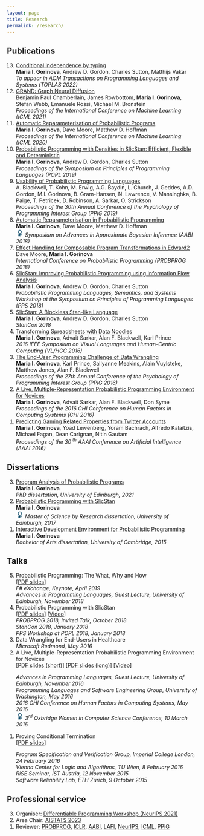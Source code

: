 ```yaml
---
layout: page
title: Research
permalink: /research/
---
```


## Publications
<ol reversed="">
				<li>
        <a class="pubTitle" href="https://arxiv.org/abs/2010.11887">Conditional independence by typing</a><br>
                                <b>Maria I. Gorinova</b>, Andrew D. Gordon, Charles Sutton, Matthijs Vakar<br>
                                <i> <span class="conferenceSlug">To appear in ACM Transactions on Programming Languages and Systems (TOPLAS 2022)</span></i><br>
        </li>			
        <li>
				<a class="pubTitle" href="https://arxiv.org/abs/2106.10934">GRAND: Graph Neural Diffusion</a><br>
				Benjamin Paul Chamberlain, James Rowbottom, <b>Maria I. Gorinova</b>, Stefan Webb, Emanuele Rossi, Michael M. Bronstein<br>
                                <i>Proceedings of the  International Conference on Machine Learning <span class="conferenceSlug">(ICML 2021)</span></i><br>
				</li>
        <li>
				<a class="pubTitle" href="https://proceedings.icml.cc/static/paper_files/icml/2020/271-Paper.pdf">Automatic Reparameterisation of Probabilistic Programs</a><br>
				<b>Maria I. Gorinova</b>, Dave Moore, Matthew D. Hoffman<br>
				<i>Proceedings of the  International Conference on Machine Learning <span class="conferenceSlug">(ICML 2020)</span></i><br>
				</li>
				<li>
				<a class="pubTitle" href="https://arxiv.org/abs/1811.00890">Probabilistic Programming with Densities in SlicStan: Efficient, Flexible and Deterministic</a><br>
				<b>Maria I. Gorinova</b>, Andrew D. Gordon, Charles Sutton<br>
				<i>Proceedings of the Symposium on Principles of Programming Languages <span class="conferenceSlug">(POPL 2019)</span></i><br>
				</li>
				<li>
				<a class="pubTitle" href="https://www.cl.cam.ac.uk/~afb21/publications/PPIG2019-accepted.pdf">Usability of Probabilistic Programming Languages</a><br>
				A. Blackwell, T. Kohn, M. Erwig, A.G. Baydin, L. Church, J. Geddes, A.D. Gordon, M.I. Gorinova, B. Gram-Hansen, N. Lawrence, V. Mansinghka, B. Paige, T. Petricek, D. Robinson, A. Sarkar, O. Strickson<br>
				<i>Proceedings of the 30th Annual Conference of the Psychology of Programming Interest Group (PPIG 2019)</i>
				</li>
				<li>
				<a class="pubTitle" href="http://approximateinference.org/2018/accepted/GorinovaEtAl2018.pdf">Automatic Reparameterisation in Probabilistic Programming</a><br>
				<b>Maria I. Gorinova</b>, Dave Moore, Matthew D. Hoffman<br>
			        <i><img src="../images/award3.png" style="width:20px; align=" left"=" title="Travel Award">
				Symposium on Advances in Approximate Bayesian Inference<span class="conferenceSlug"> (AABI 2018)</span></i><br>
				</li>
				<li>
				<a class="pubTitle" href="https://arxiv.org/abs/1811.06150">Effect Handling for Composable Program Transformations in Edward2</a><br>
				Dave Moore, <b>Maria I. Gorinova</b><br>
				<i>International Conference on Probabilistic Programming (PROBPROG 2018)</i>
				</li>
				<li>
				<a class="pubTitle" href="https://pps2018.soic.indiana.edu/files/2017/12/SlicStanPPS.pdf">SlicStan: Improving Probabilistic Programming using Information Flow Analysis</a><br>
				<b>Maria I. Gorinova</b>, Andrew D. Gordon, Charles Sutton<br>
				<i>Probabilistic Programming Languages, Semantics, and Systems Workshop at the Symposium on Principles of Programming Languages <span class="conferenceSlug">(PPS 2018)</span></i><br>
				</li>
				<li>
				<a class="pubTitle" href="https://github.com/stan-dev/stancon_talks/tree/master/2018/Contributed-Talks/06_gorinova">SlicStan: A Blockless Stan-like Language</a><br>
				<b>Maria I. Gorinova</b>, Andrew D. Gordon, Charles Sutton<br>
				<i>StanCon 2018</i><br>
				</li>
				<li>
				<a class="pubTitle" href="https://www.repository.cam.ac.uk/bitstream/handle/1810/262447/DataNoodles_AM.pdf">Transforming Spreadsheets with Data Noodles</a><br>
				<b>Maria I. Gorinova</b>, Advait Sarkar, Alan F. Blackwell, Karl Prince<br>
				<i>2016 IEEE Symposium on Visual Languages and Human-Centric Computing <span class="conferenceSlug">(VL/HCC 2016)</span></i><br>
				</li>
				<li>
				<a class="pubTitle" href="http://www.ppig.org/sites/default/files/2016-PPIG-27th-Gorinova.pdf">The End-User Programming Challenge of Data Wrangling </a><br>
				<b>Maria I. Gorinova</b>, Karl Prince, Sallyanne Meakins, Alain Vuylsteke, Matthew Jones, Alan F. Blackwell<br>
				<i>Proceedings of the 27th Annual Conference of the Psychology of Programming Interest Group <span class="conferenceSlug">(PPIG 2016)</span></i><br>
				</li>
				<li>
				<a class="pubTitle" href="https://advaitsarkar.github.io/advait.org/files/gorinova_2016_probabilistic.pdf">A Live, Multiple-Representation Probabilistic Programming Environment for Novices</a><br>
				<b>Maria I. Gorinova</b>, Advait Sarkar, Alan F. Blackwell, Don Syme<br>
				<i>Proceedings of the 2016 CHI Conference on Human Factors in Computing Systems <span class="conferenceSlug">(CHI 2016)</span></i><br>
				</li>
				<li>
				<a class="pubTitle" href="http://www.aaai.org/ocs/index.php/AAAI/AAAI16/paper/download/12359/12290">Predicting Gaming Related Properties from Twitter Accounts</a><br>
				<b>Maria I. Gorinova</b>, Yoad Lewenberg, Yoram Bachrach, Alfredo Kalaitzis, Michael Fagan, Dean Carignan, Nitin Gautam<br>
				<i>Proceedings of the 30<sup> th</sup> AAAI Conference on Artificial Intelligence <span class="conferenceSlug">(AAAI 2016)</span></i><br>
				</li>
			</ol>

## Dissertations
<ol reversed="">
<li><a class="pubTitle" href="https://arxiv.org/abs/2204.06868" id="ide">Program Analysis of Probabilistic Programs</a><br>
<b>Maria I. Gorinova</b><br>
<i>PhD dissertation, University of Edinburgh, 2021 </i>
</li>
<li><a class="pubTitle" href="https://homepages.inf.ed.ac.uk/s1207807/files/slicstan.pdf" id="ide">Probabilistic Programming with SlicStan</a><br>
<b>Maria I. Gorinova</b><br>
<i>
<img src="../images/award3.png" style="width:20px; align=" left"=" title="MSc(R) Data Science Dissertation Prize"> Master of Science by Research dissertation, University of Edinburgh, 2017 </i>
</li>
<li><a class="pubTitle" href="https://homepages.inf.ed.ac.uk/s1207807/files/gorinova_diss.pdf" id="ide">Interactive Development Environment for Probabilistic Programming</a><br>
<b>Maria I. Gorinova</b><br>
<i>Bachelor of Arts dissertation, University of Cambridge, 2015</i>
</li>
</ol>

## Talks
<ol reversed="">
<li>Probabilistic Programming: The What, Why and How<br>	
	[<a href="https://homepages.inf.ed.ac.uk/s1207807/files/ppl_intro_slides.pdf">PDF slides</a>]<br>
	<i class="venue">F# eXchange, Keynote, April  2019</i><br>
	<i class="venue">Advances in Programming Languages, Guest Lecture, University of Edinburgh, November 2018</i><br>
</li>
<li>Probabilistic Programming with SlicStan<br>
	[<a href="https://homepages.inf.ed.ac.uk/s1207807/files/gorinova_slicstan_slides.pdf">PDF slides</a>] [<a href="https://www.youtube.com/watch?v=WTqnehdFNbo">Video</a>]<br>
	<i class="venue">PROBPROG 2018, Invited Talk, October 2018</i><br>
	<i class="venue">StanCon 2018, January 2018</i><br>
	<i class="venue">PPS Workshop at POPL 2018, January 2018</i><br>	
</li>
<li>Data Wrangling for End-Users in Healthcare<br>
	<i class="venue">Microsoft Redmond, May 2016</i>	
</li>
<li>A Live, Multiple-Representation Probabilistic Programming Environment for Novices<br>
	[<a href="https://homepages.inf.ed.ac.uk/s1207807/files/gorinova_ppide_short_slides.pdf">PDF slides (short)</a>] [<a href="https://homepages.inf.ed.ac.uk/s1207807/files/gorinova_ppide_long_slides.pdf">PDF slides (long)</a>] [<a href="https://www.youtube.com/watch?v=bmNlM0RnyVg">Video</a>]<br>
	<p class="venue">
	<i>Advances in Programming Languages, Guest Lecture, University of Edinburgh, November 2016</i><br>
	<i>Programming Languages and Software Engineering Group, University of Washington, May 2016</i><br>
	<i>2016 CHI Conference on Human Factors in Computing Systems, May 2016</i><br>
	<i>
		<img src="../images/award3.png" style="width:20px; align=" left"=" title="Young Researcher Prize">
		3<sup>rd</sup> Oxbridge Women in Computer Science Conference, 10 March 2016
	</i></p>			
</li>
<li>Proving Conditional Termination<br>
	[<a href="https://homepages.inf.ed.ac.uk/s1207807/files/conditional_termination_slides.pdf">PDF slides</a>]<br>
	<p class="venue">
	<i>Program Specification and Verification Group, Imperial College London, 24 February 2016</i><br>
	<i>Vienna Center for Logic and Algorithms, TU Wien, 8 February 2016</i><br>
	<i>RiSE Seminar, IST Austria, 12 November 2015</i><br>
	<i>Software Reliability Lab, ETH Zurich, 9 October 2015</i>			
	</p>
</li>
</ol>

## Professional service
<ol reversed="">
	<li>Organiser: <a href="https://diffprogramming.mit.edu/">Differentiable Programming Workshop (NeurIPS 2021)</a>
	</li>
	<li>Area Chair: <a href="https://aistats.org/">AISTATS 2023</a> </li>
	<li>Reviewer: <a href="https://probprog.cc/">PROBPROG</a>,
		      <a href="https://iclr.cc/">ICLR</a>,
		      <a href="http://approximateinference.org/">AABI</a>,
		      <a href="https://popl21.sigplan.org/home/lafi-2021">LAFI</a>,
		      <a href="https://nips.cc/">NeurIPS</a>,
		      <a href="https://icml.cc/">ICML</a>,
		      <a href="http://www.ppig.org/">PPIG</a></li>

</ol>

